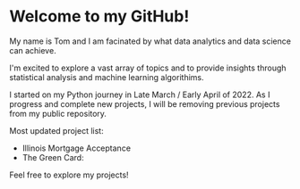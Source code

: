# Welcome to my GitHub!

My name is Tom and I am facinated by what data analytics and data science can achieve. 

I'm excited to explore a vast array of topics and to provide insights through statistical analysis and machine learning algorithims.

I started on my Python journey in Late March / Early April of 2022. As I progress and complete new projects, I will be removing previous projects from my public repository.

Most updated project list:
- Illinois Mortgage Acceptance
- The Green Card:

Feel free to explore my projects!

<!---
tdyk9098/tdyk9098 is a ✨ special ✨ repository because its `README.md` (this file) appears on your GitHub profile.
You can click the Preview link to take a look at your changes.
--->

